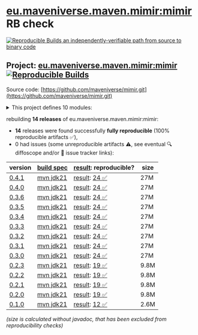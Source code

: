 [eu.maveniverse.maven.mimir:mimir](https://central.sonatype.com/artifact/eu.maveniverse.maven.mimir/mimir/versions) RB check
=======

[![Reproducible Builds](https://reproducible-builds.org/images/logos/rb.svg) an independently-verifiable path from source to binary code](https://reproducible-builds.org/)

## Project: [eu.maveniverse.maven.mimir:mimir](https://central.sonatype.com/artifact/eu.maveniverse.maven.mimir/mimir/versions) [![Reproducible Builds](https://img.shields.io/endpoint?url=https://raw.githubusercontent.com/jvm-repo-rebuild/reproducible-central/master/content/eu/maveniverse/maven/mimir/badge.json)](https://github.com/jvm-repo-rebuild/reproducible-central/blob/master/content/eu/maveniverse/maven/mimir/README.md)

Source code: [https://github.com/maveniverse/mimir.git](https://github.com/maveniverse/mimir.git)

<details><summary>This project defines 10 modules:</summary>

* [eu.maveniverse.maven.mimir.node:daemon](https://central.sonatype.com/artifact/eu.maveniverse.maven.mimir.node/daemon/overview)
* [eu.maveniverse.maven.mimir.node:file](https://central.sonatype.com/artifact/eu.maveniverse.maven.mimir.node/file/overview)
* [eu.maveniverse.maven.mimir.node:jgroups](https://central.sonatype.com/artifact/eu.maveniverse.maven.mimir.node/jgroups/overview)
* [eu.maveniverse.maven.mimir.node:minio](https://central.sonatype.com/artifact/eu.maveniverse.maven.mimir.node/minio/overview)
* [eu.maveniverse.maven.mimir.node:node](https://central.sonatype.com/artifact/eu.maveniverse.maven.mimir.node/node/overview)
* [eu.maveniverse.maven.mimir:core](https://central.sonatype.com/artifact/eu.maveniverse.maven.mimir/core/overview)
* [eu.maveniverse.maven.mimir:daemon](https://central.sonatype.com/artifact/eu.maveniverse.maven.mimir/daemon/overview)
* [eu.maveniverse.maven.mimir:extension](https://central.sonatype.com/artifact/eu.maveniverse.maven.mimir/extension/overview)
* [eu.maveniverse.maven.mimir:extension3](https://central.sonatype.com/artifact/eu.maveniverse.maven.mimir/extension3/overview)
* [eu.maveniverse.maven.mimir:mimir](https://central.sonatype.com/artifact/eu.maveniverse.maven.mimir/mimir/overview)
</details>

rebuilding **14 releases** of eu.maveniverse.maven.mimir:mimir:
- **14** releases were found successfully **fully reproducible** (100% reproducible artifacts :white_check_mark:),
- 0 had issues (some unreproducible artifacts :warning:, see eventual :mag: diffoscope and/or :memo: issue tracker links):

| version | [build spec](/BUILDSPEC.md) | [result](https://reproducible-builds.org/docs/jvm/): reproducible? | size |
| -- | --------- | ------ | -- |
| [0.4.1](https://central.sonatype.com/artifact/eu.maveniverse.maven.mimir/mimir/0.4.1/pom) | [mvn jdk21](mimir-0.4.1.buildspec) | [result](mimir-0.4.1.buildinfo): [24 :white_check_mark: ](mimir-0.4.1.buildcompare) | 27M |
| [0.4.0](https://central.sonatype.com/artifact/eu.maveniverse.maven.mimir/mimir/0.4.0/pom) | [mvn jdk21](mimir-0.4.0.buildspec) | [result](mimir-0.4.0.buildinfo): [24 :white_check_mark: ](mimir-0.4.0.buildcompare) | 27M |
| [0.3.6](https://central.sonatype.com/artifact/eu.maveniverse.maven.mimir/mimir/0.3.6/pom) | [mvn jdk21](mimir-0.3.6.buildspec) | [result](mimir-0.3.6.buildinfo): [24 :white_check_mark: ](mimir-0.3.6.buildcompare) | 27M |
| [0.3.5](https://central.sonatype.com/artifact/eu.maveniverse.maven.mimir/mimir/0.3.5/pom) | [mvn jdk21](mimir-0.3.5.buildspec) | [result](mimir-0.3.5.buildinfo): [24 :white_check_mark: ](mimir-0.3.5.buildcompare) | 27M |
| [0.3.4](https://central.sonatype.com/artifact/eu.maveniverse.maven.mimir/mimir/0.3.4/pom) | [mvn jdk21](mimir-0.3.4.buildspec) | [result](mimir-0.3.4.buildinfo): [24 :white_check_mark: ](mimir-0.3.4.buildcompare) | 27M |
| [0.3.3](https://central.sonatype.com/artifact/eu.maveniverse.maven.mimir/mimir/0.3.3/pom) | [mvn jdk21](mimir-0.3.3.buildspec) | [result](mimir-0.3.3.buildinfo): [24 :white_check_mark: ](mimir-0.3.3.buildcompare) | 27M |
| [0.3.2](https://central.sonatype.com/artifact/eu.maveniverse.maven.mimir/mimir/0.3.2/pom) | [mvn jdk21](mimir-0.3.2.buildspec) | [result](mimir-0.3.2.buildinfo): [24 :white_check_mark: ](mimir-0.3.2.buildcompare) | 27M |
| [0.3.1](https://central.sonatype.com/artifact/eu.maveniverse.maven.mimir/mimir/0.3.1/pom) | [mvn jdk21](mimir-0.3.1.buildspec) | [result](mimir-0.3.1.buildinfo): [24 :white_check_mark: ](mimir-0.3.1.buildcompare) | 27M |
| [0.3.0](https://central.sonatype.com/artifact/eu.maveniverse.maven.mimir/mimir/0.3.0/pom) | [mvn jdk21](mimir-0.3.0.buildspec) | [result](mimir-0.3.0.buildinfo): [24 :white_check_mark: ](mimir-0.3.0.buildcompare) | 27M |
| [0.2.3](https://central.sonatype.com/artifact/eu.maveniverse.maven.mimir/mimir/0.2.3/pom) | [mvn jdk21](mimir-0.2.3.buildspec) | [result](mimir-0.2.3.buildinfo): [19 :white_check_mark: ](mimir-0.2.3.buildcompare) | 9.8M |
| [0.2.2](https://central.sonatype.com/artifact/eu.maveniverse.maven.mimir/mimir/0.2.2/pom) | [mvn jdk21](mimir-0.2.2.buildspec) | [result](mimir-0.2.2.buildinfo): [19 :white_check_mark: ](mimir-0.2.2.buildcompare) | 9.8M |
| [0.2.1](https://central.sonatype.com/artifact/eu.maveniverse.maven.mimir/mimir/0.2.1/pom) | [mvn jdk21](mimir-0.2.1.buildspec) | [result](mimir-0.2.1.buildinfo): [19 :white_check_mark: ](mimir-0.2.1.buildcompare) | 9.8M |
| [0.2.0](https://central.sonatype.com/artifact/eu.maveniverse.maven.mimir/mimir/0.2.0/pom) | [mvn jdk21](mimir-0.2.0.buildspec) | [result](mimir-0.2.0.buildinfo): [19 :white_check_mark: ](mimir-0.2.0.buildcompare) | 9.8M |
| [0.1.0](https://central.sonatype.com/artifact/eu.maveniverse.maven.mimir/mimir/0.1.0/pom) | [mvn jdk21](mimir-0.1.0.buildspec) | [result](mimir-0.1.0.buildinfo): [12 :white_check_mark: ](mimir-0.1.0.buildcompare) | 2.6M |

<i>(size is calculated without javadoc, that has been excluded from reproducibility checks)</i>
